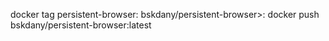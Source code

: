 docker tag persistent-browser:<tag> bskdany/persistent-browser>:<tag>
docker push bskdany/persistent-browser:latest
